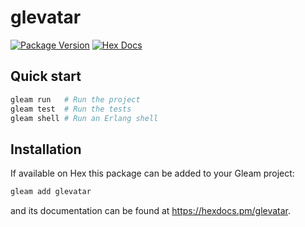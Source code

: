# glevatar

[![Package Version](https://img.shields.io/hexpm/v/glevatar)](https://hex.pm/packages/glevatar)
[![Hex Docs](https://img.shields.io/badge/hex-docs-ffaff3)](https://hexdocs.pm/glevatar/)

## Quick start

```sh
gleam run   # Run the project
gleam test  # Run the tests
gleam shell # Run an Erlang shell
```

## Installation

If available on Hex this package can be added to your Gleam project:

```sh
gleam add glevatar
```

and its documentation can be found at <https://hexdocs.pm/glevatar>.
